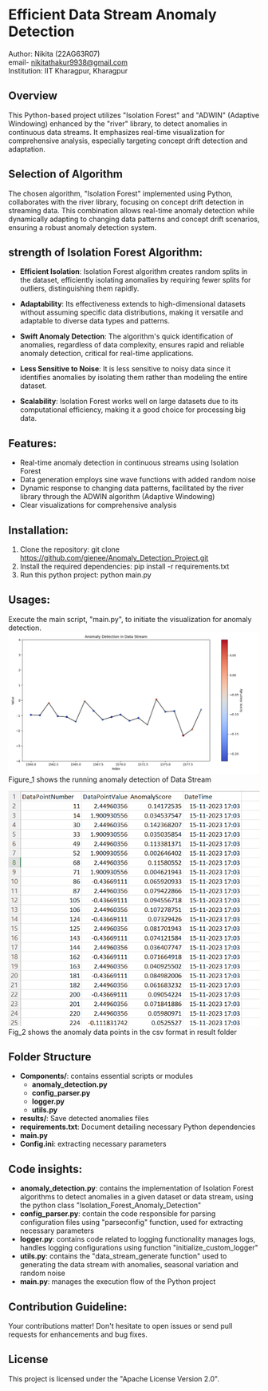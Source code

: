 # Efficient Data Stream Anomaly Detection

Author: Nikita (22AG63R07)                                             
email- nikitathakur9938@gmail.com                            
Institution: IIT Kharagpur, Kharagpur

## Overview

This Python-based project utilizes "Isolation Forest" and "ADWIN" (Adaptive Windowing) enhanced by the "river" library, to detect anomalies in continuous data streams. It emphasizes real-time visualization for comprehensive analysis, especially targeting concept drift detection and adaptation.

## Selection of Algorithm 

The chosen algorithm, "Isolation Forest" implemented using Python, collaborates with the river library, focusing on concept drift detection in streaming data. This combination allows real-time anomaly detection while dynamically adapting to changing data patterns and concept drift scenarios, ensuring a robust anomaly detection system.


## strength of Isolation Forest Algorithm:

- **Efficient Isolation**: Isolation Forest algorithm creates random splits in the dataset, efficiently isolating anomalies by requiring fewer splits for outliers, distinguishing them rapidly.

- **Adaptability**: Its effectiveness extends to high-dimensional datasets without assuming specific data distributions, making it versatile and adaptable to diverse data types and patterns.

- **Swift Anomaly Detection**: The algorithm's quick identification of anomalies, regardless of data complexity, ensures rapid and reliable anomaly detection, critical for real-time applications.

- **Less Sensitive to Noise**: It is less sensitive to noisy data since it identifies anomalies by isolating them rather than modeling the entire dataset.

- **Scalability**: Isolation Forest works well on large datasets due to its computational efficiency, making it a good choice for processing big data.

## Features:
- Real-time anomaly detection in continuous streams using Isolation Forest 
- Data generation employs sine wave functions with added random noise
- Dynamic response to changing data patterns, facilitated by the river library through the ADWIN algorithm (Adaptive Windowing)
- Clear visualizations for comprehensive analysis

## Installation:
1. Clone the repository:
git clone https://github.com/gienee/Anomaly_Detection_Project.git
2. Install the required dependencies:
pip install -r requirements.txt
3. Run this python project:
python main.py

## Usages:
Execute the main script, "main.py", to initiate the visualization for anomaly detection.
![figure1](Figure_1.png)
Figure_1 shows the running anomaly detection of Data Stream

![figure2](Fig_2.png)
<br> Fig_2 shows the anomaly data points in the csv format in result folder



## Folder Structure


- **Components/**: contains essential scripts or modules
    - **anomaly_detection.py**
    - **config_parser.py** 
    - **logger.py** 
    - **utils.py** 
- **results/**: Save detected anomalies files
- **requirements.txt**: Document detailing necessary Python dependencies
- **main.py** 
- **Config.ini**: extracting necessary parameters

## Code insights:

- **anomaly_detection.py**: contains the implementation of Isolation Forest algorithms to detect anomalies in a given dataset or data stream, using the python class "Isolation_Forest_Anomaly_Detection"
- **config_parser.py**: contain the code responsible for parsing configuration files using "parseconfig" function, used for extracting necessary parameters 
- **logger.py**: contains code related to logging functionality manages logs, handles logging configurations using function "initialize_custom_logger"
- **utils.py**: contains the "data_stream_generate function" used to generating the data stream with anomalies, seasonal variation and random noise 
- **main.py**: manages the execution flow of the Python project

## Contribution Guideline:
Your contributions matter! Don't hesitate to open issues or send pull requests for enhancements and bug fixes.

## License
This project is licensed under the "Apache License Version 2.0".

